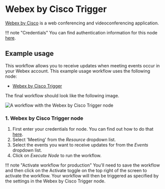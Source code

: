 # Webex by Cisco Trigger

[Webex by Cisco](https://webex.com/) is a web conferencing and videoconferencing application.

!!! note "Credentials"
    You can find authentication information for this node [here](/integrations/builtin/credentials/ciscoWebex/).


## Example usage

This workflow allows you to receive updates when meeting events occur in your Webex account. This example usage workflow uses the following node:

- [Webex by Cisco Trigger]()

The final workflow should look like the following image.

![A workflow with the Webex by Cisco Trigger node](/_images/integrations/builtin/trigger-nodes/ciscowebextrigger/workflow.png)

### 1. Webex by Cisco Trigger node

1. First enter your credentials for node. You can find out how to do that [here](/integrations/builtin/credentials/ciscoWebex/).
2. Select 'Meeting' from the *Resource* dropdown list.
3. Select the events you want to receive updates for from the *Events* dropdown list.
4. Click on *Execute Node* to run the workflow.

!!! note "Activate workflow for production"
    You'll need to save the workflow and then click on the Activate toggle on the top right of the screen to activate the workflow. Your workflow will then be triggered as specified by the settings in the Webex by Cisco Trigger node.

